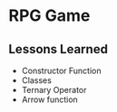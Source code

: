 # RPG Game

## Lessons Learned
- Constructor Function
- Classes
- Ternary Operator
- Arrow function
